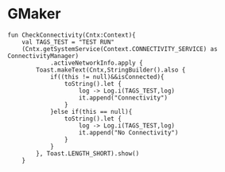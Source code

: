 # GMaker


    fun CheckConnectivity(Cntx:Context){
        val TAGS_TEST = "TEST RUN"
        (Cntx.getSystemService(Context.CONNECTIVITY_SERVICE) as ConnectivityManager)
                .activeNetworkInfo.apply {
            Toast.makeText(Cntx,StringBuilder().also {
                if((this != null)&&isConnected){
                    toString().let {
                        log -> Log.i(TAGS_TEST,log)
                        it.append("Connectivity")
                    }
                }else if(this == null){
                    toString().let {
                        log -> Log.i(TAGS_TEST,log)
                        it.append("No Connectivity")
                    }
                }
            }, Toast.LENGTH_SHORT).show()
        }
  
  </code>
